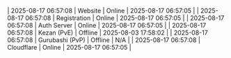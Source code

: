 | 2025-08-17 06:57:08 | Website | Online | 2025-08-17 06:57:05 |
| 2025-08-17 06:57:08 | Registration | Online | 2025-08-17 06:57:05 |
| 2025-08-17 06:57:08 | Auth Server | Online | 2025-08-17 06:57:05 |
| 2025-08-17 06:57:08 | Kezan (PvE) | Offline | 2025-08-03 17:58:02 |
| 2025-08-17 06:57:08 | Gurubashi (PvP) | Offline | N/A |
| 2025-08-17 06:57:08 | Cloudflare | Online | 2025-08-17 06:57:05 |

